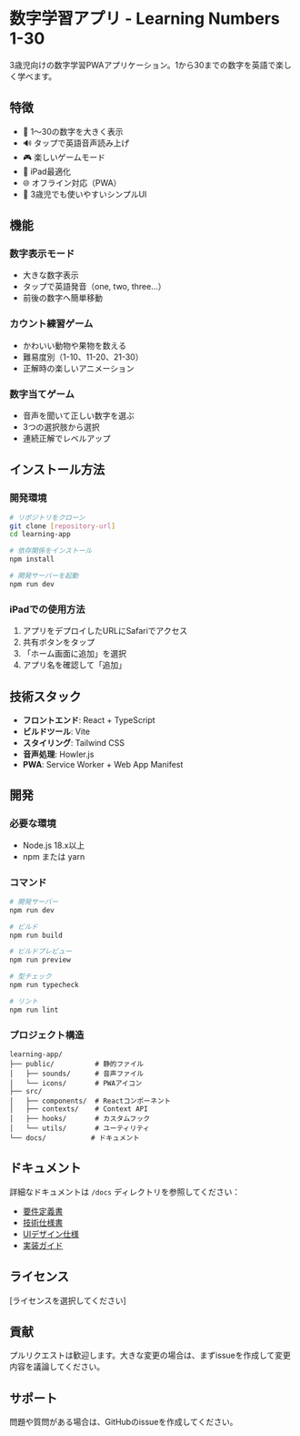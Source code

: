 # 数字学習アプリ - Learning Numbers 1-30

3歳児向けの数字学習PWAアプリケーション。1から30までの数字を英語で楽しく学べます。

## 特徴

- 🔢 1〜30の数字を大きく表示
- 🔊 タップで英語音声読み上げ
- 🎮 楽しいゲームモード
- 📱 iPad最適化
- 🌐 オフライン対応（PWA）
- 👶 3歳児でも使いやすいシンプルUI

## 機能

### 数字表示モード
- 大きな数字表示
- タップで英語発音（one, two, three...）
- 前後の数字へ簡単移動

### カウント練習ゲーム
- かわいい動物や果物を数える
- 難易度別（1-10、11-20、21-30）
- 正解時の楽しいアニメーション

### 数字当てゲーム
- 音声を聞いて正しい数字を選ぶ
- 3つの選択肢から選択
- 連続正解でレベルアップ

## インストール方法

### 開発環境

```bash
# リポジトリをクローン
git clone [repository-url]
cd learning-app

# 依存関係をインストール
npm install

# 開発サーバーを起動
npm run dev
```

### iPadでの使用方法

1. アプリをデプロイしたURLにSafariでアクセス
2. 共有ボタンをタップ
3. 「ホーム画面に追加」を選択
4. アプリ名を確認して「追加」

## 技術スタック

- **フロントエンド**: React + TypeScript
- **ビルドツール**: Vite
- **スタイリング**: Tailwind CSS
- **音声処理**: Howler.js
- **PWA**: Service Worker + Web App Manifest

## 開発

### 必要な環境
- Node.js 18.x以上
- npm または yarn

### コマンド

```bash
# 開発サーバー
npm run dev

# ビルド
npm run build

# ビルドプレビュー
npm run preview

# 型チェック
npm run typecheck

# リント
npm run lint
```

### プロジェクト構造

```
learning-app/
├── public/          # 静的ファイル
│   ├── sounds/      # 音声ファイル
│   └── icons/       # PWAアイコン
├── src/
│   ├── components/  # Reactコンポーネント
│   ├── contexts/    # Context API
│   ├── hooks/       # カスタムフック
│   └── utils/       # ユーティリティ
└── docs/           # ドキュメント
```

## ドキュメント

詳細なドキュメントは `/docs` ディレクトリを参照してください：

- [要件定義書](docs/requirements.md)
- [技術仕様書](docs/technical-spec.md)
- [UIデザイン仕様](docs/ui-design.md)
- [実装ガイド](docs/implementation-guide.md)

## ライセンス

[ライセンスを選択してください]

## 貢献

プルリクエストは歓迎します。大きな変更の場合は、まずissueを作成して変更内容を議論してください。

## サポート

問題や質問がある場合は、GitHubのissueを作成してください。